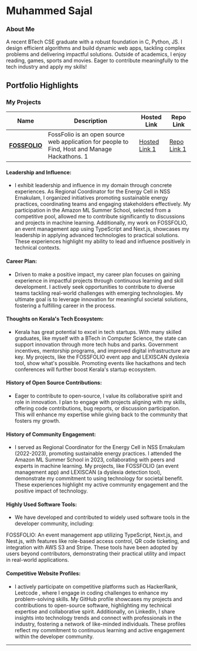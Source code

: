 # Muhammed Sajal

### About Me

A recent BTech CSE graduate with a robust foundation in C, Python, JS. I design efficient algorithms and build dynamic web apps, tackling complex problems and delivering impactful solutions. Outside of academics, I enjoy reading, games, sports and movies. Eager to contribute meaningfully to the tech industry and apply my skills!

## Portfolio Highlights

### My Projects

| Name                | Description                                                               | Hosted Link                              | Repo Link                                                      |
|---------------------|---------------------------------------------------------------------------|------------------------------------------|----------------------------------------------------------------|
| **[FOSSFOLIO](https://github.com/MUHAMMEDSAJAL/fossfolio)**  | FossFolio is an open source web application for people to Find, Host and Manage Hackathons. 1                                              | [Hosted Link 1](https://example.com)    | [Repo Link 1](https://github.com/MUHAMMEDSAJAL/fossfolio)                   |

#### Leadership and Influence:

- I exhibit leadership and influence in my domain through concrete experiences. As Regional Coordinator for the Energy Cell in NSS Ernakulam, I organized initiatives promoting sustainable energy practices, coordinating teams and engaging stakeholders effectively. My participation in the Amazon ML Summer School, selected from a competitive pool, allowed me to contribute significantly to discussions and projects in machine learning. Additionally, my work on FOSSFOLIO, an event management app using TypeScript and Next.js, showcases my leadership in applying advanced technologies to practical solutions. These experiences highlight my ability to lead and influence positively in technical contexts.

#### Career Plan:

- Driven to make a positive impact, my career plan focuses on gaining experience in impactful projects through continuous learning and skill development. I actively seek opportunities to contribute to diverse teams tackling real-world challenges with emerging technologies.  My ultimate goal is to leverage innovation for meaningful societal solutions, fostering a fulfilling career in the process.

#### Thoughts on Kerala's Tech Ecosystem:

- Kerala has great potential to excel in tech startups. With many skilled graduates, like myself with a BTech in Computer Science, the state can support innovation through more tech hubs and parks. Government incentives, mentorship programs, and improved digital infrastructure are key. My projects, like the FOSSFOLIO event app and LEXISCAN dyslexia tool, show what's possible. Promoting events like hackathons and tech conferences will further boost Kerala's startup ecosystem.

#### History of Open Source Contributions:

- Eager to contribute to open-source, I value its collaborative spirit and role in innovation. I plan to engage with projects aligning with my skills, offering code contributions, bug reports, or discussion participation. This will enhance my expertise while giving back to the community that fosters my growth.

#### History of Community Engagement:

-  I served as Regional Coordinator for the Energy Cell in NSS Ernakulam (2022-2023), promoting sustainable energy practices. I attended the Amazon ML Summer School in 2023, collaborating with peers and experts in machine learning. My projects, like FOSSFOLIO (an event management app) and LEXISCAN (a dyslexia detection tool), demonstrate my commitment to using technology for societal benefit. These experiences highlight my active community engagement and the positive impact of technology.


#### Highly Used Software Tools:

- We have developed and contributed to widely used software tools in the developer community, including:

FOSSFOLIO: An event management app utilizing TypeScript, Next.js, and Nest.js, with features like role-based access control, QR code ticketing, and integration with AWS S3 and Stripe.
These tools have been adopted by users beyond contributors, demonstrating their practical utility and impact in real-world applications.

#### Competitive Website Profiles:

- I actively participate on competitive platforms such as HackerRank, Leetcode , where I engage in coding challenges to enhance my problem-solving skills. My GitHub profile showcases my projects and contributions to open-source software, highlighting my technical expertise and collaborative spirit. Additionally, on LinkedIn, I share insights into technology trends and connect with professionals in the industry, fostering a network of like-minded individuals. These profiles reflect my commitment to continuous learning and active engagement within the developer community.











---
